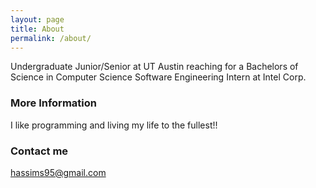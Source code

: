 ```yaml
---
layout: page
title: About
permalink: /about/
---
```


Undergraduate Junior/Senior at UT Austin reaching for a Bachelors of Science in Computer Science
Software Engineering Intern at Intel Corp.

### More Information

I like programming and living my life to the fullest!!

### Contact me

[hassims95@gmail.com](mailto:email@domain.com)
